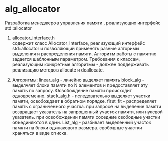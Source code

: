 # alg_allocator

Разработка менеджеров управления памяти , реализующих интерфейс std::allocator

1. allocator_interface.h   
  содержит класс Allocator_Interface, реализующий интерфейс std::allocator и позволяющий применять разные алгоримы выделения и распределения памяти. 
  Алгоритм работы с памятию задается шаблонным параметром. 
  Требования к классам, реализующим конкретные алгоритмы -  должен поддерживать реализацию методов allocate и deallocate.
  
2. Алгоритмы: 
linear_alg  - линейно выделяет память 
block_alg   - выделчяет блоки памяти по N элементов и предоставляет эту память по запросу. Освобождение памяти происходит одновременно.
stack_alg.h - пследовательно выделяет участки памяти, освобождает в обратном порядке.
first_fit   - распределяет память с ограниченного участка. при запросе на выделение памяти возвращает указатель на запрошенный участок памяти, или нулевой указатель.
при освобождении памяти соседние свободные участки объединяются в один.
List_alg    - разбивает выделенный участок памяти на блоки одинакового размера. свободные участки храняться в виде списка. 

